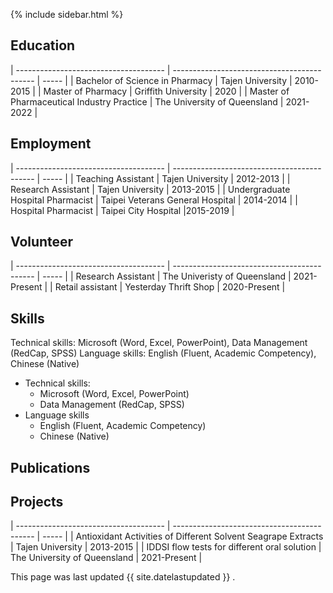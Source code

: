 
{% include sidebar.html %}




## Education

| ------------------------------------- | ------------------------------------------- | ----- |
| Bachelor of Science in Pharmacy | Tajen University | 2010-2015 |
| Master of Pharmacy | Griffith University | 2020 |
| Master of Pharmaceutical Industry Practice | The University of Queensland | 2021-2022 |

## Employment

| ------------------------------------- | ------------------------------------------- | ----- |
| Teaching Assistant | Tajen University | 2012-2013 |
| Research Assistant | Tajen University | 2013-2015 |
| Undergraduate Hospital Pharmacist | Taipei Veterans General Hospital | 2014-2014 |
| Hospital Pharmacist | Taipei City Hospital |2015-2019 |

## Volunteer

| ------------------------------------- | ------------------------------------------- | ----- |
| Research Assistant | The Univeristy of Queensland | 2021-Present |
| Retail assistant | Yesterday Thrift Shop | 2020-Present |

## Skills

Technical skills: Microsoft (Word, Excel, PowerPoint), Data Management (RedCap, SPSS)
Language skills: English (Fluent, Academic Competency), Chinese (Native) 

- Technical skills:
  - Microsoft (Word, Excel, PowerPoint)
  - Data Management (RedCap, SPSS)
- Language skills
  - English (Fluent, Academic Competency)
  - Chinese (Native) 


## Publications





## Projects

| ------------------------------------- | ------------------------------------------- | ----- |
| Antioxidant Activities of Different Solvent Seagrape Extracts | Tajen University | 2013-2015 |
| IDDSI flow tests for different oral solution | The University of Queensland | 2021-Present |







This page was last updated {{ site.datelastupdated }} .
